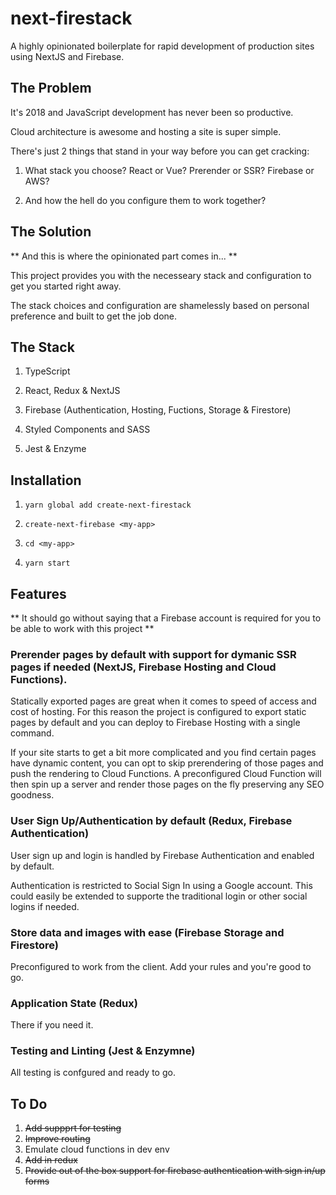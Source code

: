 # next-firestack

A highly opinionated boilerplate for rapid development of production sites using NextJS and Firebase.

## The Problem

It's 2018 and JavaScript development has never been so productive.

Cloud architecture is awesome and hosting a site is super simple.

There's just 2 things that stand in your way before you can get cracking:

1) What stack you choose? React or Vue? Prerender or SSR? Firebase or AWS?

2) And how the hell do you configure them to work together?

## The Solution

** And this is where the opinionated part comes in... **

This project provides you with the necesseary stack and configuration to get you started right away.

The stack choices and configuration are shamelessly based on personal preference and built to get the job done.

## The Stack

1) TypeScript

2) React, Redux & NextJS

3) Firebase (Authentication, Hosting, Fuctions, Storage & Firestore)

4) Styled Components and SASS

5) Jest & Enzyme

## Installation

1) `yarn global add create-next-firestack`

2) `create-next-firebase <my-app>`

3) `cd <my-app>`

4) `yarn start`

## Features

** It should go without saying that a Firebase account is required for you to be able to work with this project **

### Prerender pages by default with support for dymanic SSR pages if needed (NextJS, Firebase Hosting and Cloud Functions).

Statically exported pages are great when it comes to speed of access and cost of hosting. For this reason the project is configured to export static pages by default and you can deploy to Firebase Hosting with a single command.

If your site starts to get a bit more complicated and you find certain pages have dynamic content, you can opt to skip prerendering of those pages and push the rendering to Cloud Functions. A preconfigured Cloud Function will then spin up a server and render those pages on the fly preserving any SEO goodness.

### User Sign Up/Authentication by default (Redux, Firebase Authentication)

User sign up and login is handled by Firebase Authentication and enabled by default.

Authentication is restricted to Social Sign In using a Google account. This could easily be extended to supporte the traditional login or other social logins if needed.

### Store data and images with ease (Firebase Storage and Firestore)

Preconfigured to work from the client. Add your rules and you're good to go.

### Application State (Redux)

There if you need it.

### Testing and Linting (Jest & Enzymne)

All testing is confgured and ready to go.

## To Do

1) ~~Add suppprt for testing~~
2) ~~Improve routing~~
3) Emulate cloud functions in dev env
4) ~~Add in redux~~
5) ~~Provide out of the box support for firebase authentication with sign in/up forms~~

